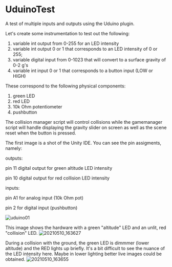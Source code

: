 # UduinoTest
 A test of multiple inputs and outputs using the Uduino plugin.

Let's create some instrumentation to test out the following:
1) variable int output from 0-255 for an LED intensity
2) variable int output 0 or 1 that corresponds to an LED intensity of 0 or 255;
3) variable digital input from 0-1023 that will convert to a surface gravity of 0-2 g's
4) variable int input 0 or 1 that corresponds to a button input (LOW or HIGH)

These correspond to the following physical components:

1) green LED
2) red LED
3) 10k Ohm potentiometer
4) pushbutton
 
The collision manager script will control collisions while the gamemanager script will handle
displaying the gravity slider on screen as well as the scene reset when the button is pressed.

The first image is a shot of the Unity IDE.  You can see the pin assigments, namely:

outputs:

pin 11 digital output for green altitude LED intensity

pin 10 digital output for red collision LED intensity

inputs:

pin A1 for analog input (10k Ohm pot)

pin 2 for digital input (pushbutton)

![uduino01](https://user-images.githubusercontent.com/74695555/117734496-d3296d00-b1b0-11eb-92e5-2b65e95c643d.png)

This image shows the hardware with a green "altitude" LED and an unlit, red "collision" LED.
![20210510_163627](https://user-images.githubusercontent.com/74695555/117733544-fa7f3a80-b1ae-11eb-9241-8291d92a8d90.jpg)

During a collision with the ground, the green LED is dimmmer (lower altitude) and the RED lights up briefly.  It's a bit difficult to see the nuance of the LED intensity here.  Maybe in lower lighting better live images could be obtained.
![20210510_163655](https://user-images.githubusercontent.com/74695555/117733548-fc48fe00-b1ae-11eb-9069-0fc60226b537.jpg)
